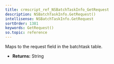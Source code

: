 ```yaml
---
title: crmscript_ref_NSBatchTaskInfo_GetRequest
description: NSBatchTaskInfo.GetRequest()
intellisense: NSBatchTaskInfo.GetRequest
sortOrder: 1381
keywords: GetRequest()
so.topic: reference
---
```



Maps to the request field in the batchtask table.



* **Returns:** String


